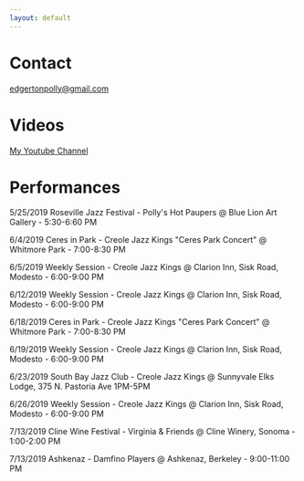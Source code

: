 ```yaml
---
layout: default
---
```


# Contact
edgertonpolly@gmail.com

# Videos
[My Youtube Channel](https://www.youtube.com/user/pedgerton)

# Performances
5/25/2019 Roseville Jazz Festival - Polly's Hot Paupers @ Blue Lion Art Gallery - 5:30-6:60 PM

6/4/2019  Ceres in Park - Creole Jazz Kings "Ceres Park Concert" @ Whitmore Park - 7:00-8:30 PM

6/5/2019  Weekly Session - Creole Jazz Kings @ Clarion Inn, Sisk Road, Modesto - 6:00-9:00 PM

6/12/2019 Weekly Session - Creole Jazz Kings @ Clarion Inn, Sisk Road, Modesto - 6:00-9:00 PM

6/18/2019 Ceres in Park - Creole Jazz Kings "Ceres Park Concert" @ Whitmore Park - 7:00-8:30 PM

6/19/2019 Weekly Session - Creole Jazz Kings @ Clarion Inn, Sisk Road, Modesto - 6:00-9:00 PM

6/23/2019 South Bay Jazz Club - Creole Jazz Kings @ Sunnyvale Elks Lodge, 375 N. Pastoria Ave 1PM-5PM

6/26/2019 Weekly Session - Creole Jazz Kings @ Clarion Inn, Sisk Road, Modesto - 6:00-9:00 PM

7/13/2019 Cline Wine Festival - Virginia & Friends @ Cline Winery, Sonoma - 1:00-2:00 PM

7/13/2019 Ashkenaz - Damfino Players @ Ashkenaz, Berkeley - 9:00-11:00 PM

